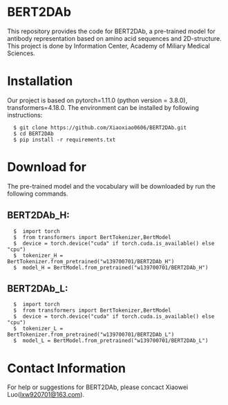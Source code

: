 # BERT2DAb
This repository provides the code for BERT2DAb, a pre-trained model for antibody representation based on amino acid sequences and 2D-structure. This project is done by Information Center, Academy of Miliary Medical Sciences.

# Installation

Our project is based on pytorch=1.11.0 (python version = 3.8.0), transformers=4.18.0. The environment can be installed by following instructions:
```
  $ git clone https://github.com/Xiaoxiao0606/BERT2DAb.git
  $ cd BERT2DAb
  $ pip install -r requirements.txt
```


# Download for 
The pre-trained model and the vocabulary will be downloaded by run the following commands.

## BERT2DAb_H:
```
  $  import torch
  $  from transformers import BertTokenizer,BertModel
  $  device = torch.device("cuda" if torch.cuda.is_available() else "cpu")
  $  tokenizer_H = BertTokenizer.from_pretrained("w139700701/BERT2DAb_H")
  $  model_H = BertModel.from_pretrained("w139700701/BERT2DAb_H")
```

## BERT2DAb_L:
```
  $  import torch
  $  from transformers import BertTokenizer,BertModel
  $  device = torch.device("cuda" if torch.cuda.is_available() else "cpu")
  $  tokenizer_L = BertTokenizer.from_pretrained("w139700701/BERT2DAb_L")
  $  model_L = BertModel.from_pretrained("w139700701/BERT2DAb_L")
```


# Contact Information
For help or suggestions for BERT2DAb, please concact Xiaowei Luo(lxw920701@163.com).




